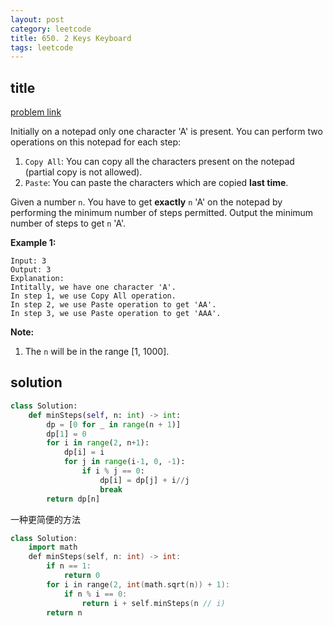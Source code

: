 ```yaml
---
layout: post
category: leetcode
title: 650. 2 Keys Keyboard
tags: leetcode
---
```


## title
[problem link](https://leetcode.com/problems/2-keys-keyboard/)

Initially on a notepad only one character 'A' is present. You can perform two operations on this notepad for each step:

1. `Copy All`: You can copy all the characters present on the notepad (partial copy is not allowed).
2. `Paste`: You can paste the characters which are copied **last time**.

 

Given a number `n`. You have to get **exactly** `n` 'A' on the notepad by performing the minimum number of steps permitted. Output the minimum number of steps to get `n` 'A'.

**Example 1:**

```
Input: 3
Output: 3
Explanation:
Intitally, we have one character 'A'.
In step 1, we use Copy All operation.
In step 2, we use Paste operation to get 'AA'.
In step 3, we use Paste operation to get 'AAA'.
```

 

**Note:**

1. The `n` will be in the range [1, 1000].


## solution

```python
class Solution:
    def minSteps(self, n: int) -> int:
        dp = [0 for _ in range(n + 1)]
        dp[1] = 0
        for i in range(2, n+1):
            dp[i] = i
            for j in range(i-1, 0, -1):
                if i % j == 0:
                    dp[i] = dp[j] + i//j
                    break
        return dp[n]
```



一种更简便的方法

```c++
class Solution:
    import math
    def minSteps(self, n: int) -> int:
        if n == 1:
            return 0
        for i in range(2, int(math.sqrt(n)) + 1):
            if n % i == 0:
                return i + self.minSteps(n // i)
        return n

```

